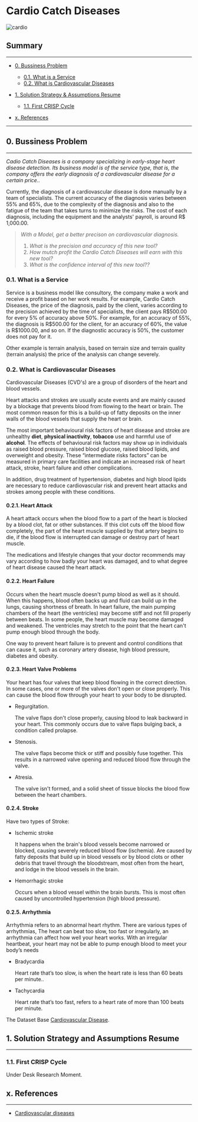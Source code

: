 # Cardio Catch Diseases

![cardio](https://user-images.githubusercontent.com/75986085/162591690-2bdb49a3-0136-4274-a1e1-e7cbbcd1dc31.png)

<h2>Summary</h2>
<hr>

- [0. Bussiness Problem](#0-bussiness-problem)
  - [0.1. What is a Service](#01-what-is-a-service)
  - [0.2. What is Cardiovascular Diseases](#02-what-is-cardiovascular-diseases)

- [1. Solution Strategy & Assumptions Resume](#1-solution-strategy-and-assumptions-resume)
  - [1.1. First CRISP Cycle](#11-first-crisp-cycle)

- [x. References](#x-references)

---

<h2>0. Bussiness Problem</h2>
<hr>
<p><i>Cadio Catch Diseases is a company specializing in early-stage heart disease detection. Its business model is of the service type, that is, the company offers the early diagnosis of a cardiovascular disease for a certain price..</i></p>

<p>Currently, the diagnosis of a cardiovascular disease is done manually by a team of specialists. The current accuracy of the diagnosis varies between 55% and 65%, due to the complexity of the diagnosis and also to the fatigue of the team that takes turns to minimize the risks. The cost of each diagnosis, including the equipment and the analysts' payroll, is around R$ 1,000.00.</p>

> *With a Model, get a better precison on cardiovascular diagnosis.*
> 1. *What is the precision and accuracy of this new tool?*
> 2. *How mutch profit the Cardio Catch Diseases will earn with this new tool?* 
> 3. *What is the confidence interval of this new tool??*

<h3>0.1. What is a Service</h3>
<p>Service is a business model like consultory, the company make a work and receive a profit based on her work results. For example, Cardio Catch Diseases, the price of the diagnosis, paid by the client, varies according to the precision achieved by the time of specialists, the client pays R$500.00 for every 5% of accuracy above 50%. For example, for an accuracy of 55%, the diagnosis is R$500.00 for the client, for an accuracy of 60%, the value is R$1000.00, and so on. If the diagnostic accuracy is 50%, the customer does not pay for it.</p>
<p>Other example is terrain analysis, based on terrain size and terrain quality (terrain analysis) the price of the analysis can change severely.</p>

<h3>0.2. What is Cardiovascular Diseases</h3>
<p>Cardiovascular Diseases (CVD's) are a group of disorders of the heart and blood vessels.</p>
<p>Heart attacks and strokes are usually acute events and are mainly caused by a blockage that prevents blood from flowing to the heart or brain. The most common reason for this is a build-up of fatty deposits on the inner walls of the blood vessels that supply the heart or brain.</p>

<p>The most important behavioural risk factors of heart disease and stroke are unhealthy <strong>diet</strong>, <strong>physical inactivity</strong>, <strong>tobacco</strong> use and harmful use of <strong>alcohol</strong>. The effects of behavioural risk factors may show up in individuals as raised blood pressure, raised blood glucose, raised blood lipids, and overweight and obesity. These “intermediate risks factors” can be measured in primary care facilities and indicate an increased risk of heart attack, stroke, heart failure and other complications.</p>

<p>In addition, drug treatment of hypertension, diabetes and high blood lipids are necessary to reduce cardiovascular risk and prevent heart attacks and strokes among people with these conditions.</p>

<h4>0.2.1. Heart Attack</h4>
<p>A heart attack occurs when the blood flow to a part of the heart is blocked by a blood clot, fat or other substances. If this clot cuts off the blood flow completely, the part of the heart muscle supplied by that artery begins to die, if the blood flow is interrupted can damage or destroy part of heart muscle.</p>
<p>The medications and lifestyle changes that your doctor recommends may vary according to how badly your heart was damaged, and to what degree of heart disease caused the heart attack.</p>

<h4>0.2.2. Heart Failure</h4>
<p>Occurs when the heart muscle doesn't pump blood as well as it should. When this happens, blood often backs up and fluid can build up in the lungs, causing shortness of breath. In heart failure, the main pumping chambers of the heart (the ventricles) may become stiff and not fill properly between beats. In some people, the heart muscle may become damaged and weakened. The ventricles may stretch to the point that the heart can't pump enough blood through the body.</p>
<p>One way to prevent heart failure is to prevent and control conditions that can cause it, such as coronary artery disease, high blood pressure, diabetes and obesity.</p>

<h4>0.2.3. Heart Valve Problems</h4>
<p>Your heart has four valves that keep blood flowing in the correct direction. In some cases, one or more of the valves don't open or close properly. This can cause the blood flow through your heart to your body to be disrupted.</p>
<ul>
  <li>Regurgitation.</li>
  <p>The valve flaps don't close properly, causing blood to leak backward in your heart. This commonly occurs due to valve flaps bulging back, a condition called prolapse.</p>
  <li>Stenosis.</li>
  <p>The valve flaps become thick or stiff and possibly fuse together. This results in a narrowed valve opening and reduced blood flow through the valve.</p>
  <li>Atresia.</li>
  <p>The valve isn't formed, and a solid sheet of tissue blocks the blood flow between the heart chambers.</p>
</ul>

<h4>0.2.4. Stroke</h4>
<p>Have two types of Stroke:</p>
<ul>
  <li>Ischemic stroke</li>
  <p>It happens when the brain's blood vessels become narrowed or blocked, causing severely reduced blood flow (ischemia). Are caused by fatty deposits that build up in blood vessels or by blood clots or other debris that travel through the bloodstream, most often from the heart, and lodge in the blood vessels in the brain.</p>
  <li>Hemorrhagic stroke</li>
  <p>Occurs when a blood vessel within the brain bursts. This is most often caused by uncontrolled hypertension (high blood pressure).</p>
</ul>

<h4>0.2.5. Arrhythmia</h4>
<p>Arrhythmia refers to an abnormal heart rhythm. There are various types of arrhythmias, The heart can beat too slow, too fast or irregularly, an arrhythmia can affect how well your heart works. With an irregular heartbeat, your heart may not be able to pump enough blood to meet your body’s needs</p>
<ul>
  <li>Bradycardia</li>
  <p>Heart rate that’s too slow, is when the heart rate is less than 60 beats per minute..</p>
  <li>Tachycardia</li>
  <p>Heart rate that’s too fast, refers to a heart rate of more than 100 beats per minute.</p>
</ul>


<p>The Dataset Base <a href='https://www.kaggle.com/datasets/sulianova/cardiovascular-disease-dataset'>Cardiovascular Disease</a>.</p>

<h2>1. Solution Strategy and Assumptions Resume</h2>
<hr>

<h3>1.1. First CRISP Cycle</h3>
<p>Under Desk Research Moment.</p>
<!-- <ul>
  <dl>
    <dt>Data Clearing & Descriptive Statistical.</dt>
      <dd>First real step is download the dataset, import in jupyter and start in seven steps to change data types, data dimension, fillout na... At first statistic dataframe, i used simple statistic descriptions to check how my data is organized, and check <strong>strong Unbalance Dataset.</strong></dd>
    <dt>Feature Engineering.</dt>
      <dd>In this step, with coggle.it to make a mind map and use the mind map to create some hypothesis list, after this list, i created some new features based on mdatetime.</dd>
    <dt>Data Filtering.</dt>
      <dd>TextArea</dd>
    <dt>Data Balance.</dt>
      <dd>TextArea</dd>
    <dt>Exploratory Data Analysis.</dt>
      <dd>TextArea</dd>
    <dt>Data Preparation.</dt>
      <dd>TextArea</dd>
    <dt>ML Models.</dt>
      <dd>TextArea</dd>
  </dl>
</ul> -->

<h2>x. References</h2>
<hr>

<ul>
  <li><a href='https://www.who.int/news-room/fact-sheets/detail/cardiovascular-diseases-(cvds)'>Cardiovascular diseases</a></li>
</ul>
